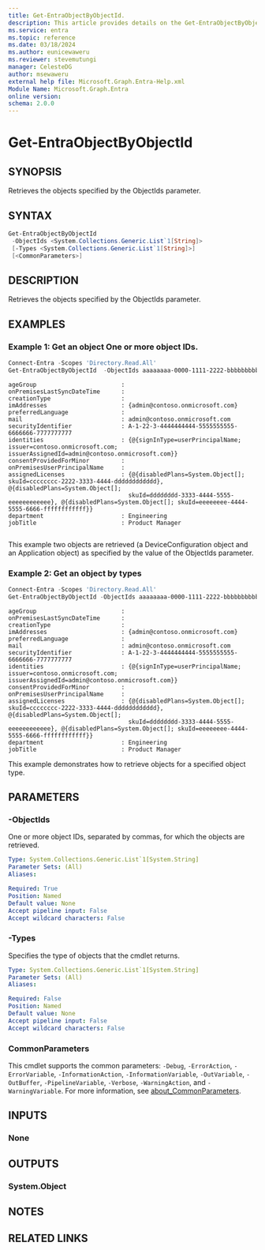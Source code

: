 ```yaml
---
title: Get-EntraObjectByObjectId.
description: This article provides details on the Get-EntraObjectByObjectId command.
ms.service: entra
ms.topic: reference
ms.date: 03/18/2024
ms.author: eunicewaweru
ms.reviewer: stevemutungi
manager: CelesteDG
author: msewaweru
external help file: Microsoft.Graph.Entra-Help.xml
Module Name: Microsoft.Graph.Entra
online version:
schema: 2.0.0
---
```


# Get-EntraObjectByObjectId

## SYNOPSIS

Retrieves the objects specified by the ObjectIds parameter.

## SYNTAX

```powershell
Get-EntraObjectByObjectId 
 -ObjectIds <System.Collections.Generic.List`1[String]>
 [-Types <System.Collections.Generic.List`1[String]>]
 [<CommonParameters>]
```

## DESCRIPTION

Retrieves the objects specified by the ObjectIds parameter.

## EXAMPLES

### Example 1: Get an object One or more object IDs.

```powershell
Connect-Entra -Scopes 'Directory.Read.All'
Get-EntraObjectByObjectId  -ObjectIds aaaaaaaa-0000-1111-2222-bbbbbbbbbbbb , bbbbbbbb-1111-2222-3333-cccccccccccc
```

```Output
ageGroup                        :
onPremisesLastSyncDateTime      :
creationType                    :
imAddresses                     : {admin@contoso.onmicrosoft.com}
preferredLanguage               :
mail                            : admin@contoso.onmicrosoft.com
securityIdentifier              : A-1-22-3-4444444444-5555555555-6666666-7777777777
identities                      : {@{signInType=userPrincipalName; issuer=contoso.onmicrosoft.com; issuerAssignedId=admin@contoso.onmicrosoft.com}}
consentProvidedForMinor         :
onPremisesUserPrincipalName     :
assignedLicenses                : {@{disabledPlans=System.Object[]; skuId=cccccccc-2222-3333-4444-dddddddddddd}, @{disabledPlans=System.Object[];
                                  skuId=dddddddd-3333-4444-5555-eeeeeeeeeeee}, @{disabledPlans=System.Object[]; skuId=eeeeeeee-4444-5555-6666-ffffffffffff}}
department                      : Engineering
jobTitle                        : Product Manager


```

This example two objects are retrieved (a DeviceConfiguration object and an Application object) as specified by the value of the ObjectIds parameter.

### Example 2: Get an object by types

```powershell
Connect-Entra -Scopes 'Directory.Read.All'
Get-EntraObjectByObjectId -ObjectIds aaaaaaaa-0000-1111-2222-bbbbbbbbbbbb -Types User
```

```Output
ageGroup                        :
onPremisesLastSyncDateTime      :
creationType                    :
imAddresses                     : {admin@contoso.onmicrosoft.com}
preferredLanguage               :
mail                            : admin@contoso.onmicrosoft.com
securityIdentifier              : A-1-22-3-4444444444-5555555555-6666666-7777777777
identities                      : {@{signInType=userPrincipalName; issuer=contoso.onmicrosoft.com; issuerAssignedId=admin@contoso.onmicrosoft.com}}
consentProvidedForMinor         :
onPremisesUserPrincipalName     :
assignedLicenses                : {@{disabledPlans=System.Object[]; skuId=cccccccc-2222-3333-4444-dddddddddddd}, @{disabledPlans=System.Object[];
                                  skuId=dddddddd-3333-4444-5555-eeeeeeeeeeee}, @{disabledPlans=System.Object[]; skuId=eeeeeeee-4444-5555-6666-ffffffffffff}}
department                      : Engineering
jobTitle                        : Product Manager
```

This example demonstrates how to retrieve objects for a specified object type.

## PARAMETERS

### -ObjectIds

One or more object IDs, separated by commas, for which the objects are retrieved.

```yaml
Type: System.Collections.Generic.List`1[System.String]
Parameter Sets: (All)
Aliases:

Required: True
Position: Named
Default value: None
Accept pipeline input: False
Accept wildcard characters: False
```

### -Types

Specifies the type of objects that the cmdlet returns.

```yaml
Type: System.Collections.Generic.List`1[System.String]
Parameter Sets: (All)
Aliases:

Required: False
Position: Named
Default value: None
Accept pipeline input: False
Accept wildcard characters: False
```

### CommonParameters

This cmdlet supports the common parameters: `-Debug`, `-ErrorAction`, `-ErrorVariable`, `-InformationAction`, `-InformationVariable`, `-OutVariable`, `-OutBuffer`, `-PipelineVariable`, `-Verbose`, `-WarningAction`, and `-WarningVariable`. For more information, see [about_CommonParameters](https://go.microsoft.com/fwlink/?LinkID=113216).

## INPUTS

### None

## OUTPUTS

### System.Object

## NOTES

## RELATED LINKS
